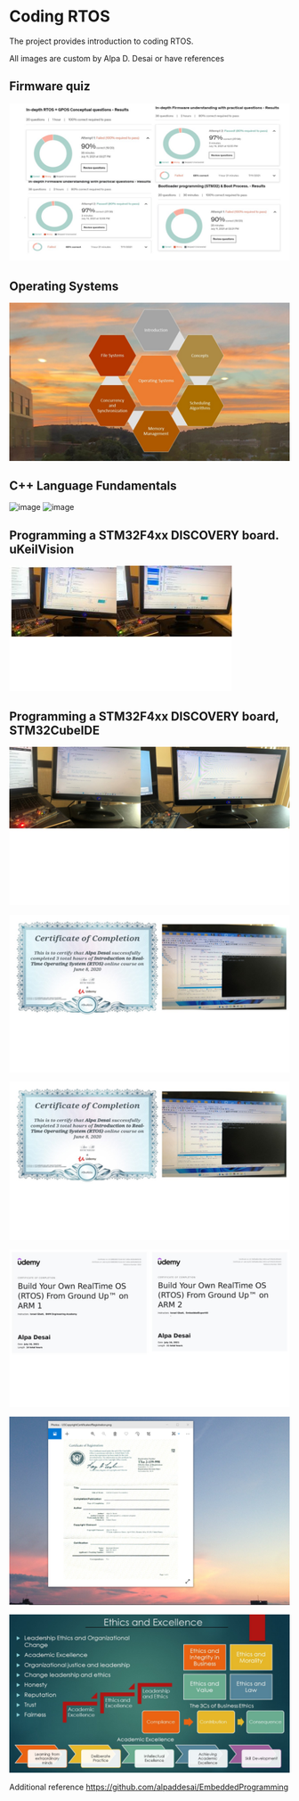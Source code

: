 # Coding RTOS

The project provides introduction to coding RTOS. 

All images are custom by Alpa D. Desai or have references

## Firmware quiz
![image](FirmwareQuiz.jpg)

## Operating Systems
![image](OperatingSystems.JPG)

## C++ Language Fundamentals
![image](CplusplusDVCertificate.jpg)
![image](CertificateCplusplus.png)

## Programming a STM32F4xx DISCOVERY board. uKeilVision
![image](Semaphores.jpg)

## Programming a STM32F4xx DISCOVERY board, STM32CubeIDE
![image](LEDBlinkyTasks.jpg)

![image](IntroductionRTOS.jpg)

![image](IntroRTOS.jpg)

![image](Certification.jpg)

![image](USCopyrightCertificate.png)

![image](Ethics.jpg)

Additional reference https://github.com/alpaddesai/EmbeddedProgramming
